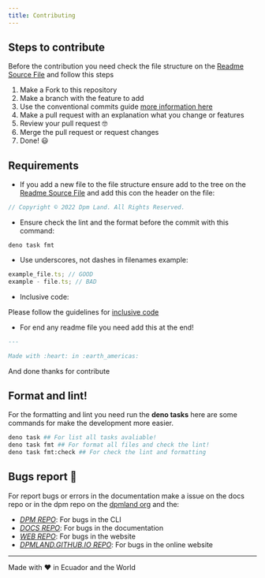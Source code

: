 ```yaml
---
title: Contributing
---
```


## Steps to contribute

Before the contribution you need check the file structure on the
[Readme Source File](./src/README.md) and follow this steps

1. Make a Fork to this repository
2. Make a branch with the feature to add
3. Use the conventional commits guide
   [more information here](https://www.conventionalcommits.org/en/v1.0.0/)
4. Make a pull request with an explanation what you change or features
5. Review your pull request :nerd_face:
6. Merge the pull request or request changes
7. Done! :smiley:

## Requirements

- If you add a new file to the file structure ensure add to the tree on the
  [Readme Source File](https://github.com/dpmland/dpm/blob/main/src/README.md)
  and add this con the header on the file:

```ts
// Copyright © 2022 Dpm Land. All Rights Reserved.
```

- Ensure check the lint and the format before the commit with this command:

```
deno task fmt
```

- Use underscores, not dashes in filenames example:

```ts
example_file.ts; // GOOD
example - file.ts; // BAD
```

- Inclusive code:

Please follow the guidelines for
[inclusive code](https://chromium.googlesource.com/chromium/src/+/master/styleguide/inclusive_code.md)

- For end any readme file you need add this at the end!

```md
---

Made with :heart: in :earth_americas:
```

And done thanks for contribute

## Format and lint!

For the formatting and lint you need run the **deno tasks** here are some
commands for make the development more easier.

```sh
deno task ## For list all tasks avaliable!
deno task fmt ## For format all files and check the lint!
deno task fmt:check ## For check the lint and formatting
```

## Bugs report :bug:

For report bugs or errors in the documentation make a issue on the docs repo or
in the dpm repo on the [dpmland org](https://github.com/dpmland/) and the:

- _[DPM REPO](https://github.com/dpmland/dpm)_: For bugs in the CLI
- _[DOCS REPO](https://github.com/dpmland/docs)_: For bugs in the documentation
- _[WEB REPO](https://github.com/dpmland/web)_: For bugs in the website
- _[DPMLAND.GITHUB.IO REPO](https://github.com/dpmland/dpmland.github.io)_: For
  bugs in the online website

---

Made with :heart: in Ecuador and the World
